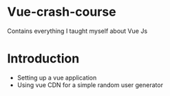 # Vue-crash-course
Contains everything I taught myself about Vue Js

# Introduction
- Setting up a vue application
- Using vue CDN for a simple random user generator
